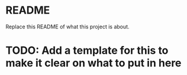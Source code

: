 # README #

Replace this README of what this project is about.

# TODO: Add a template for this to make it clear on what to put in here
